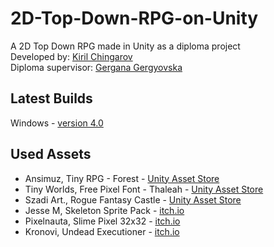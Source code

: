 # 2D-Top-Down-RPG-on-Unity
A 2D Top Down RPG made in Unity as a diploma project   
Developed by: [Kiril Chingarov](https://github.com/KirilChingarov)  
Diploma supervisor: [Gergana Gergyovska](https://github.com/gergana-gergyovska)

## Latest Builds 
Windows - [version 4.0](https://github.com/KirilChingarov/2D-Top-Down-RPG-on-Unity/tree/release-ver-4.0)  

## Used Assets
- Ansimuz, Tiny RPG - Forest - [Unity Asset Store](https://assetstore.unity.com/packages/2d/characters/tiny-rpg-forest-114685)
- Tiny Worlds, Free Pixel Font - Thaleah - [Unity Asset Store](https://assetstore.unity.com/packages/2d/fonts/free-pixel-font-thaleah-140059)
- Szadi Art., Rogue Fantasy Castle - [Unity Asset Store](https://assetstore.unity.com/packages/2d/environments/rogue-fantasy-castle-164725)
- Jesse M, Skeleton Sprite Pack - [itch.io](jesse-m.itch.io/skeleton-pack)
- Pixelnauta, Slime Pixel 32x32 - [itch.io](pixelnauta.itch.io/slime-pixel-32x32)
- Kronovi, Undead Executioner - [itch.io](darkpixel-kronovi.itch.io/undead-executioner)
